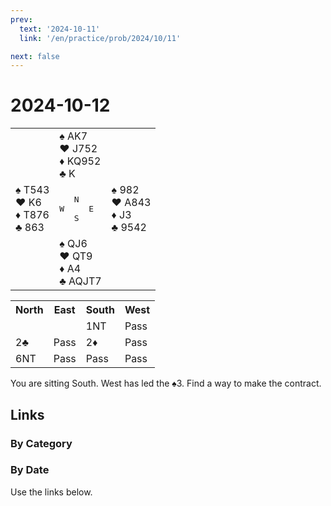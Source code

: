 ```yaml
---
prev:
  text: '2024-10-11'
  link: '/en/practice/prob/2024/10/11'

next: false
---
```


# 2024-10-12

<table class="deal">
	<tr>
		<td></td>
		<td>♠ AK7<br>♥ J752<br>♦ KQ952<br>♣ K</td>
		<td></td>
	</tr>
	<tr>
		<td>♠ T543<br>♥ K6<br>♦ T876<br>♣ 863</td>
		<td><pre>   N<br>W     E<br>   S</pre></td>
		<td>♠ 982<br>♥ A843<br>♦ J3<br>♣ 9542</td>
	</tr>
	<tr>
		<td></td>
		<td>♠ QJ6<br>♥ QT9<br>♦ A4<br>♣ AQJT7</td>
		<td></td>
	</tr>
</table>

<table class="auction">
	<tr>
		<th>North</th>
		<th>East</th>
		<th>South</th>
		<th>West</th>
	</tr>
	<tr>
		<td></td>
		<td></td>
		<td>1NT</td>
		<td>Pass</td>
	</tr>
	<tr>
		<td>2♣</td>
		<td>Pass</td>
		<td>2♦</td>
		<td>Pass</td>
	</tr>
	<tr>
		<td>6NT</td>
		<td>Pass</td>
		<td>Pass</td>
		<td>Pass</td>
	</tr>
</table>

You are sitting South. West has led the ♠3. Find a way to make the contract.

## Links

[<Badge type="tip" text="Check Solution"/>](/en/learning/prob/2024/10/12)

### By Category

[<Badge type="tip" text="<--"/>](/en/practice/prob/2024/10/11)
[<Badge type="tip" text="Calendar"/>](/en/practice/calendar/2024/10)
[<Badge type="info" text="-->"/>](/en/practice/prob/2024/10/12#links)

### By Date

Use the links below.